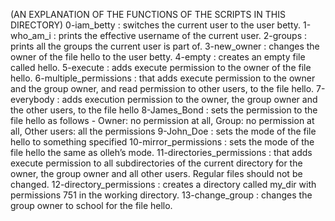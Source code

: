 (AN EXPLANATION OF THE FUNCTIONS OF THE SCRIPTS IN THIS DIRECTORY)
0-iam_betty : switches the current user to the user betty.
1-who_am_i : prints the effective username of the current user.
2-groups : prints all the groups the current user is part of.
3-new_owner : changes the owner of the file hello to the user betty.
4-empty : creates an empty file called hello.
5-execute : adds execute permission to the owner of the file hello.
6-multiple_permissions : that adds execute permission to the owner and the group owner, and read permission to other users, to the file hello.
7-everybody : adds execution permission to the owner, the group owner and the other users, to the file hello
8-James_Bond : sets the permission to the file hello as follows - Owner: no permission at all, Group: no permission at all, Other users: all the permissions
9-John_Doe : sets the mode of the file hello to something specified
10-mirror_permissions : sets the mode of the file hello the same as olleh’s mode.
11-directories_permissions :  that adds execute permission to all subdirectories of the current directory for the owner, the group owner and all other users. Regular files should not be changed.
12-directory_permissions : creates a directory called my_dir with permissions 751 in the working directory.
13-change_group : changes the group owner to school for the file hello.
